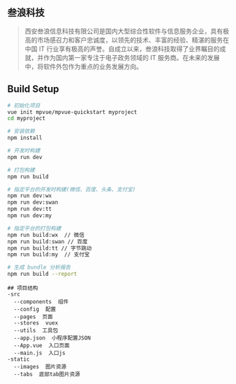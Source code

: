 ## 叁浪科技

> 西安叁浪信息科技有限公司是国内大型综合性软件与信息服务企业，具有极高的市场感召力和客户忠诚度，以领先的技术、丰富的经验、精湛的服务在中国 IT 行业享有极高的声誉。自成立以来，叁浪科技取得了业界瞩目的成就，并作为国内第一家专注于电子政务领域的 IT 服务商。在未来的发展中，将软件外包作为重点的业务发展方向。

## Build Setup

``` bash
# 初始化项目
vue init mpvue/mpvue-quickstart myproject
cd myproject

# 安装依赖
npm install

# 开发时构建
npm run dev

# 打包构建
npm run build

# 指定平台的开发时构建(微信、百度、头条、支付宝)
npm run dev:wx
npm run dev:swan
npm run dev:tt
npm run dev:my

# 指定平台的打包构建
npm run build:wx  // 微信
npm run build:swan // 百度
npm run build:tt // 字节跳动
npm run build:my  // 支付宝

# 生成 bundle 分析报告
npm run build --report
```

```doc
## 项目结构
-src
  --components  组件
  --config  配置
  --pages  页面
  --stores  vuex
  --utils  工具包
  --app.json  小程序配置JSON
  --App.vue  入口页面
  --main.js  入口js
-static
  --images  图片资源
  --tabs  底部tab图片资源
```
